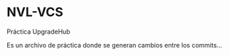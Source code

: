 # NVL-VCS
Práctica UpgradeHub

Es un archivo de práctica donde se generan cambios entre los commits...
